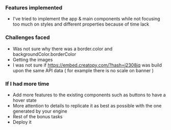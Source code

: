 ### Features implemented

 - I've tried to implement the app & main components while not focusing too much on styles and different properties because of time lack


### Challenges faced

- Was not sure why there was a border.color and backgroundColor.borderColor
- Getting the images
- I was not sure if https://embed.creatopy.com/?hash=j2308jq was build upon the same API data ( for example there is no scale on banner )



### If I had more time

- Add more features to the existing components such as buttons to have a hover state
- More attention to details to replicate it as best as possible with the one generated by your engine
- Rest of the bonus tasks
- Deploy it